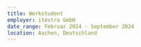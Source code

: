 ```yaml
---
title: Werkstudent
employer: itestra GmbH
date_range: Februar 2024 - September 2024
location: Aachen, Deutschland
---
```

